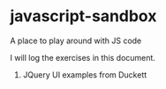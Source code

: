 # javascript-sandbox
A place to play around with JS code

I will log the exercises in this document.

1) JQuery UI examples from Duckett